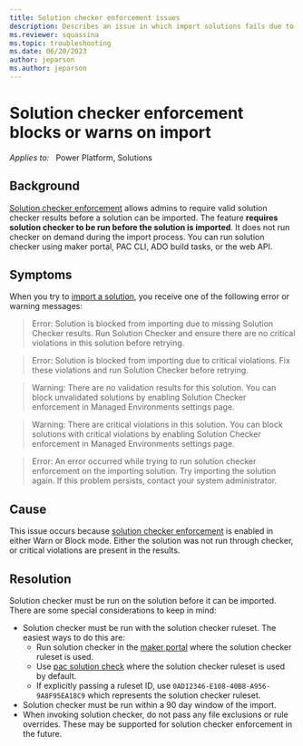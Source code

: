 ```yaml
---
title: Solution checker enforcement issues
description: Describes an issue in which import solutions fails due to solution checker enforcement. Provides resolutions and workarounds.
ms.reviewer: squassina
ms.topic: troubleshooting
ms.date: 06/20/2023
author: jeparson
ms.author: jeparson
---
```

# Solution checker enforcement blocks or warns on import

_Applies to:_ &nbsp; Power Platform, Solutions

## Background
[Solution checker enforcement](/power-platform/admin/managed-environment-solution-checker) allows admins to require valid solution checker results before a solution can be imported.  The feature **requires solution checker to be run before the solution is imported**.  It does not run checker on demand during the import process.  You can run solution checker using maker portal, PAC CLI, ADO build tasks, or the web API.

## Symptoms

When you try to [import a solution](/powerapps/maker/data-platform/import-update-export-solutions), you receive one of the following error or warning messages:

> Error: Solution is blocked from importing due to missing Solution Checker results. Run Solution Checker and ensure there are no critical violations in this solution before retrying.

> Error: Solution is blocked from importing due to critical violations. Fix these violations and run Solution Checker before retrying.

> Warning: There are no validation results for this solution. You can block unvalidated solutions by enabling Solution Checker enforcement in Managed Environments settings page.

> Warning: There are critical violations in this solution. You can block solutions with critical violations by enabling Solution Checker enforcement in Managed Environments settings page.

> Error: An error occurred while trying to run solution checker enforcement on the importing solution. Try importing the solution again. If this problem persists, contact your system administrator.

## Cause

This issue occurs because [solution checker enforcement](/power-platform/admin/managed-environment-solution-checker) is enabled in either Warn or Block mode.  Either the solution was not run through checker, or critical violations are present in the results.

## Resolution

Solution checker must be run on the solution before it can be imported.  There are some special considerations to keep in mind:

- Solution checker must be run with the solution checker ruleset. The easiest ways to do this are:
  - Run solution checker in the [maker portal](/power-apps/maker/data-platform/use-powerapps-checker) where the solution checker ruleset is used.
  - Use [pac solution check](/power-platform/developer/cli/reference/solution#pac-solution-check) where the solution checker ruleset is used by default.
  - If explicitly passing a ruleset ID, use `0AD12346-E108-40B8-A956-9A8F95EA18C9` which represents the solution checker ruleset.
- Solution checker must be run within a 90 day window of the import.
- When invoking solution checker, do not pass any file exclusions or rule overrides. These may be supported for solution checker enforcement in the future.
